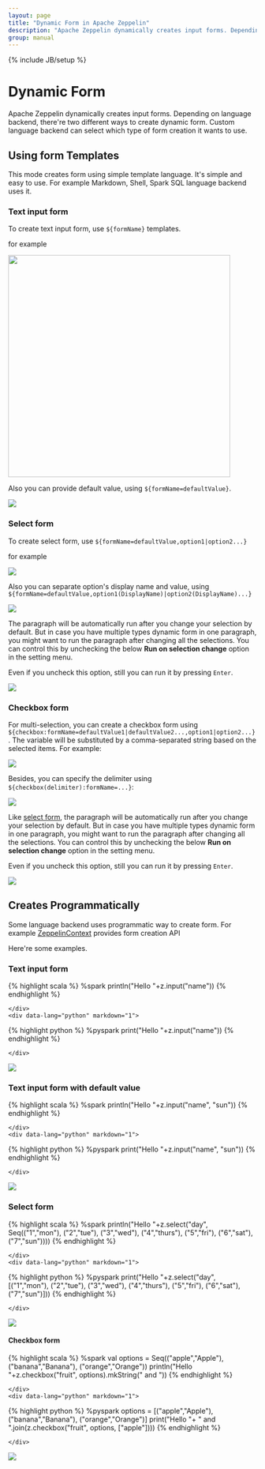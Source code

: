 ```yaml
---
layout: page
title: "Dynamic Form in Apache Zeppelin"
description: "Apache Zeppelin dynamically creates input forms. Depending on language backend, there're two different ways to create dynamic form."
group: manual
---
```

<!--
Licensed under the Apache License, Version 2.0 (the "License");
you may not use this file except in compliance with the License.
You may obtain a copy of the License at

http://www.apache.org/licenses/LICENSE-2.0

Unless required by applicable law or agreed to in writing, software
distributed under the License is distributed on an "AS IS" BASIS,
WITHOUT WARRANTIES OR CONDITIONS OF ANY KIND, either express or implied.
See the License for the specific language governing permissions and
limitations under the License.
-->
{% include JB/setup %}

# Dynamic Form

<div id="toc"></div>

Apache Zeppelin dynamically creates input forms. Depending on language backend, there're two different ways to create dynamic form.
Custom language backend can select which type of form creation it wants to use.

## Using form Templates

This mode creates form using simple template language. It's simple and easy to use. For example Markdown, Shell, Spark SQL language backend uses it.

### Text input form

To create text input form, use `${formName}` templates.

for example

<img class="img-responsive" src="/assets/themes/zeppelin/img/screenshots/form_input.png" width="450px" />


Also you can provide default value, using `${formName=defaultValue}`.

<img src="../assets/themes/zeppelin/img/screenshots/form_input_default.png" />


### Select form

To create select form, use `${formName=defaultValue,option1|option2...}`

for example

<img src="../assets/themes/zeppelin/img/screenshots/form_select.png" />

Also you can separate option's display name and value, using `${formName=defaultValue,option1(DisplayName)|option2(DisplayName)...}`

<img src="../assets/themes/zeppelin/img/screenshots/form_select_displayname.png" />

The paragraph will be automatically run after you change your selection by default.
But in case you have multiple types dynamic form in one paragraph, you might want to run the paragraph after changing all the selections.
You can control this by unchecking the below **Run on selection change** option in the setting menu.

Even if you uncheck this option, still you can run it by pressing `Enter`.

<img src="../assets/themes/zeppelin/img/screenshots/selectForm-checkbox.png" />

### Checkbox form

For multi-selection, you can create a checkbox form using `${checkbox:formName=defaultValue1|defaultValue2...,option1|option2...}`. The variable will be substituted by a comma-separated string based on the selected items. For example:

<img src="../assets/themes/zeppelin/img/screenshots/form_checkbox.png">

Besides, you can specify the delimiter using `${checkbox(delimiter):formName=...}`:

<img src="../assets/themes/zeppelin/img/screenshots/form_checkbox_delimiter.png">

Like [select form](#select-form), the paragraph will be automatically run after you change your selection by default.
But in case you have multiple types dynamic form in one paragraph, you might want to run the paragraph after changing all the selections.
You can control this by unchecking the below **Run on selection change** option in the setting menu.

Even if you uncheck this option, still you can run it by pressing `Enter`.

<img src="../assets/themes/zeppelin/img/screenshots/selectForm-checkbox.png" />

## Creates Programmatically

Some language backend uses programmatic way to create form. For example [ZeppelinContext](../interpreter/spark.html#zeppelincontext) provides form creation API

Here're some examples.

### Text input form
<div class="codetabs">
    <div data-lang="scala" markdown="1">

{% highlight scala %}
%spark
println("Hello "+z.input("name"))
{% endhighlight %}

    </div>
    <div data-lang="python" markdown="1">

{% highlight python %}
%pyspark
print("Hello "+z.input("name"))
{% endhighlight %}

    </div>
</div>
<img src="../assets/themes/zeppelin/img/screenshots/form_input_prog.png" />

### Text input form with default value
<div class="codetabs">
    <div data-lang="scala" markdown="1">

{% highlight scala %}
%spark
println("Hello "+z.input("name", "sun")) 
{% endhighlight %}

    </div>
    <div data-lang="python" markdown="1">

{% highlight python %}
%pyspark
print("Hello "+z.input("name", "sun"))
{% endhighlight %}

    </div>
</div>
<img src="../assets/themes/zeppelin/img/screenshots/form_input_default_prog.png" />

### Select form
<div class="codetabs">
    <div data-lang="scala" markdown="1">

{% highlight scala %}
%spark
println("Hello "+z.select("day", Seq(("1","mon"),
                                    ("2","tue"),
                                    ("3","wed"),
                                    ("4","thurs"),
                                    ("5","fri"),
                                    ("6","sat"),
                                    ("7","sun"))))
{% endhighlight %}

    </div>
    <div data-lang="python" markdown="1">

{% highlight python %}
%pyspark
print("Hello "+z.select("day", [("1","mon"),
                                ("2","tue"),
                                ("3","wed"),
                                ("4","thurs"),
                                ("5","fri"),
                                ("6","sat"),
                                ("7","sun")]))
{% endhighlight %}

    </div>
</div>
<img src="../assets/themes/zeppelin/img/screenshots/form_select_prog.png" />

#### Checkbox form
<div class="codetabs">
    <div data-lang="scala" markdown="1">

{% highlight scala %}
%spark
val options = Seq(("apple","Apple"), ("banana","Banana"), ("orange","Orange"))
println("Hello "+z.checkbox("fruit", options).mkString(" and "))
{% endhighlight %}

    </div>
    <div data-lang="python" markdown="1">

{% highlight python %}
%pyspark
options = [("apple","Apple"), ("banana","Banana"), ("orange","Orange")]
print("Hello "+ " and ".join(z.checkbox("fruit", options, ["apple"])))
{% endhighlight %}

    </div>
</div>
<img src="../assets/themes/zeppelin/img/screenshots/form_checkbox_prog.png" />
